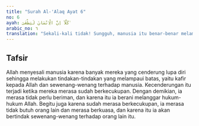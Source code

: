 ```yaml
---
title: "Surah Al-'Alaq Ayat 6"
no: 6
ayah: كَلَّآ اِنَّ الْاِنْسَانَ لَيَطْغٰىٓ ۙ
arabic_no: ٦
translation: "Sekali-kali tidak! Sungguh, manusia itu benar-benar melampaui batas,"
---
```


## Tafsir

Allah menyesali manusia karena banyak mereka yang cenderung lupa diri sehingga melakukan tindakan-tindakan yang melampaui batas, yaitu kafir kepada Allah dan sewenang-wenang terhadap manusia. Kecenderungan itu terjadi ketika mereka merasa sudah berkecukupan. Dengan demikian, ia merasa tidak perlu beriman, dan karena itu ia berani melanggar hukum-hukum Allah. Begitu juga karena sudah merasa berkecukupan, ia merasa tidak butuh orang lain dan merasa berkuasa, dan karena itu ia akan bertindak sewenang-wenang terhadap orang lain itu.